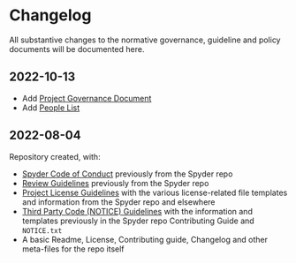 # Changelog

All substantive changes to the normative governance, guideline and policy documents will be documented here.


## 2022-10-13

* Add [Project Governance Document](https://github.com/spyder-ide/governance-and-guidelines/blob/main/governance.md)
* Add [People List](https://github.com/spyder-ide/governance-and-guidelines/blob/main/people.md)


## 2022-08-04

Repository created, with:

* [Spyder Code of Conduct](https://github.com/spyder-ide/governance-and-guidelines/blob/main/code_of_conduct.md) previously from the Spyder repo
* [Review Guidelines](https://github.com/spyder-ide/governance-and-guidelines/blob/main/review_guidelines.md) previously from the Spyder repo
* [Project License Guidelines](https://github.com/spyder-ide/governance-and-guidelines/blob/main/license_guidelines.md) with the various license-related file templates and information from the Spyder repo and elsewhere
* [Third Party Code (NOTICE) Guidelines](https://github.com/spyder-ide/governance-and-guidelines/blob/main/third_party_code.md) with the information and templates previously in the Spyder repo Contributing Guide and `NOTICE.txt`
* A basic Readme, License, Contributing guide, Changelog and other meta-files for the repo itself
